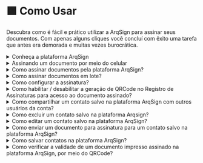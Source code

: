 # 🟪 Como Usar

Descubra como é fácil e prático utilizar a ArqSign para assinar seus documentos. Com apenas alguns cliques você concluí com êxito uma tarefa que antes era demorada e muitas vezes burocrática.

<details>

<summary>Conheça a plataforma ArqSign</summary>

**Conhecendo a Plataforma**

Acesse a plataforma de Assinatura e configure a sua Assinatura Eletrônica.

Do lado esquerdo da tela temos todos os menus disponíveis, separados por grupos: Caixa Postal, Diretórios e Administração. É importante destacar que esses menus serão apresentados conforme nível de permissão de cada usuário. Clique na imagem para ampliar.

![](<../.gitbook/assets/image (3).png>)

**CAIXA POSTAL:** Neste grupo estão concentrados os menus referentes ao processo de tramitação dos documentos. Clique na imagem para ampliar.

![](<../.gitbook/assets/image (4).png>)

**DIRETÓRIOS:** Neste grupo temos o menu Documentos. Ele é considerado um repositório de armazenamento dos documentos tramitados pela plataforma, ou seja, aqui são encontrados todos os documentos com processo de assinatura concluído. Clique na imagem para ampliar.

![](<../.gitbook/assets/image (5).png>)

**ADMINISTRAÇÃO:** Neste grupo temos as configurações de conta, usuários e grupo de usuários.

![](<../.gitbook/assets/image (6).png>)

</details>

<details>

<summary>Assinando um documento por meio do celular</summary>

1\. O processo de assinatura em lote também pode ser realizado diretamente pelo celular, e ocorre da mesma forma como na plataforma.

2\. A opção de “Assinatura em Lote” é apresentada, assim como a lista de documentos pendentes de assinatura para seleção. Feita a seleção dos documentos, clique no ícone “Assinatura em Lote”.

![](<../.gitbook/assets/image (7).png>)

3. Preencha os dados solicitados.

![](<../.gitbook/assets/image (8).png>)

4. Defina a representação visual (Estilo de Assinatura).

![](<../.gitbook/assets/image (9).png>)

5. Acompanhe o progresso das assinaturas.

![](<../.gitbook/assets/image (10).png>)

6. Será apresentado o informativo do processo concluído.

![](<../.gitbook/assets/image (11).png>)

7. Concluído o processo de assinatura por todos os responsáveis, o documento final pode ser consultado no ArqGED, pois ele será mantido no fluxo.

</details>

<details>

<summary>Como assinar documentos pela plataforma ArqSign?</summary>

[Clique aqui e confira como realizar a assinatura de documentos por meio da plataforma ArqSign.](../assinatura-de-documentos.md)

</details>

<details>

<summary>Como assinar documentos em lote?</summary>

[Clique aqui e confira como realizar a assinatura de documentos em lote por meio da plataforma ArqSign.](../menu-superior/assinatura-em-lote.md)

</details>

<details>

<summary>Como configurar a assinatura?</summary>

1. Acesse a plataforma de Assinatura e configure a sua Assinatura Eletrônica.
2. Depois de logado, clique sobre o seu nome no canto superior direito.
3. Clique em “Meu Perfil”.

![](<../.gitbook/assets/image (12).png>)

**Aba “Meus Dados”**

1\. Certifique-se que seus dados estejam todos atualizados. Caso deseje alterar algo, clique em “Editar” para habilitar os campos de edição.

![](<../.gitbook/assets/image (13).png>)

**Aba “Meus Contatos”**

Nesta aba é possível manter uma lista com os contatos mais usados na plataforma.

1\. Nesta aba é possível “Salvar os destinatários de um documento enviado para assinatura em minha lista de contatos”.

2\. Clicando no ícone “+” é possível adicionar contatos. Ao clicar nesta opção é habilitada uma tela destinada ao cadastro de um novo contato para incluir na lista. Informados os dados do contato, clique “Salvar” ou “Salvar e Fechar”.

![](<../.gitbook/assets/image (14).png>)

**Ícones – Aba “Meus Contatos”**

![](<../.gitbook/assets/image (15).png>)

**Aba “Estilo de Assinatura”**

1\. Nesta aba realize o cadastro das assinaturas que usará nos processos de assinatura de documentos. Clique em “Editar” para habilitar os campos.

2\. Passe pelas três opções existentes. Logo após concluir, clique em “Salvar”.

![](<../.gitbook/assets/image (16).png>)

**Aba “Certificado Digital”**

1\. Nesta aba é possível carregar certificados digitais na nuvem, armazenando na Plataforma ArqSign. Estes certificados armazenados serão listados no momento em que o usuário logado estiver assinando um documento com o tipo de assinatura Certificado Digital (ICP).

![](<../.gitbook/assets/image (17).png>)

**Aba “Solicitações”**

1\. Na aba Solicitações o usuário pode consultar as solicitações de transferência de proprietário do documento. Por exemplo, se na caixa de entrada o usuário alterar o proprietário do documento, a movimentação ficará registrada na aba “Solicitações”.

![](<../.gitbook/assets/image (18).png>)

</details>

<details>

<summary>Como habilitar / desabilitar a geração de QRCode no Registro de Assinaturas para acesso ao documento assinado?</summary>

Para padronizar a configuração de geração de QRCode no Registro de assinaturas para uma conta, você deverá ser um usuário com perfil Administrador Global ou Administrador da Conta e seguir os seguintes passos:

* Acesse: Administração > Conta > Configurações > Documentos;
* Clique em “Editar”;
* Em “Configurações sobre a Disponibilização do Documento Assinado aos destinatários” habilite ou desabilite a geração de QRCode no Registro de assinaturas conforme sua preferência;
* Clique em Salvar.

Essa alteração repercute para conta.

Caso necessário, um usuário com qualquer perfil pode alterar a configuração padrão desta funcionalidade apenas para um determinado fluxo. Para isso, basta seguir os seguintes passos:

* Clicar em “Novo Documento”;
* Fazer o upload de um novo documento;
* Clicar em “Configurações Avançadas”;
* Habilitar ou desabilitar a geração de QRCode de acesso do documento no Registro de Assinaturas;
* Clicar em “Aplicar”.

</details>

<details>

<summary>Como compartilhar um contato salvo na plataforma ArqSign com outros usuários da conta?</summary>

No Menu “Meu perfil” opção “Meus contatos”, selecione o contato.

O sistema exibe os dados do registro no modo de visualização e os respectivos botões de ação conforme a permissão do usuário em questão.

As opções de ação exibidas poderão ser:

– Para contatos do usuário logado na conta logada: Novo, Editar e Cancelar.

– Para contatos compartilhados por outros usuários ativos na conta logada: Novo e Cancelar.

Para compartilhar um contato, escolha a opção “Editar”, marque a opção de compartilhamento e clique em Salvar.

</details>

<details>

<summary>Como excluir um contato salvo na plataforma Arqsign?</summary>

No Menu “Meu perfil” opção “Meus contatos”, selecione o contato.

O sistema exibe os dados do registro no modo de visualização e os respectivos botões de ação conforme a permissão do usuário em questão.

As opções de ação exibidas poderão ser:

– Para contatos do usuário logado na conta logada: Novo, Editar e Cancelar.

– Para contatos compartilhados por outros usuários ativos na conta logada: Novo e Cancelar.

Para excluir um contato, escolha a opção “Excluir” e confirme a exclusão.

</details>

<details>

<summary>Como editar um contato salvo na plataforma ArqSign?</summary>

No Menu “Meu perfil” opção “Meus contatos”, selecione o contato.

O sistema exibe os dados do registro no modo de visualização e os respectivos botões de ação conforme a permissão do usuário em questão.

As opções de ação exibidas poderão ser:

– Para contatos do usuário logado na conta logada: Novo, Editar e Cancelar.

– Para contatos compartilhados por outros usuários ativos na conta logada: Novo e Cancelar.

Para editar um contato, escolha a opção “Editar”, faça a edição e clique em Salvar.

</details>

<details>

<summary>Como enviar um documento para assinatura para um contato salvo na plataforma ArqSign?</summary>

Para enviar um documento para assinatura para um contato salvo na Plataforma ArqSign no seu usuário ou compartilhado por outro usuário, siga os seguintes passos:

1. Clique em “Novo Documento”, insira o documento e execute as configurações necessárias relativas ao documento;
2. Na parte de configuração dos Destinatários, clique no botão![](https://cdn.arquivar.com.br/wp-content/uploads/2023/06/Imagem1.png)
3. A Plataforma exibirá um Grid de consulta com todos os contatos do usuário logado que estão relacionados com a conta logada, ordenados alfabeticamente pela coluna nome e na sequência todos os contatos dos outros usuários ativos da conta logada, que tenham sido marcados para serem compartilhados com todos os usuários da conta, ordenados alfabeticamente pela coluna nome.
4. Escolha o(s) destinatário(s) e clique em “Adicionar Destinatários”.
5. Configure o Tipo de Assinatura Eletrônica para cada destinatário;
6. Configure token de segurança ou mensagem privada para cada destinatário se for o caso e siga os próximos passos para envio do documento para assinatura.

</details>

<details>

<summary>Como salvar contatos na plataforma ArqSign?</summary>

Para salvar contatos na Plataforma ArqSign siga os seguintes passos:

1. Acesse o menu “Meu Perfil”
2. Acesse a opção “Meus contatos”
3. Para inserir um contato, clique no botão +, insira os dados, escolha se quer compartilhar o contato com todos os usuários da conta e clique em Salvar.
4. Para que que todos os contatos para os quais você enviar um documento para assinatura a partir de agora sejam automaticamente salvos, habilite o botão “Salvar os destinatários de um documento enviado para assinatura em minha lista de contatos”.

O Nome e o E-mail/WhatsApp do(s) destinatário(s) será(ão) salvo(s) como contato(s) do usuário na conta. Os contatos terão relação com a conta em que o usuário está logado. Ou seja, quando este usuário logar em outra conta, os contatos serão diferentes.

Regras:

Não é permitido cadastrar contato com o mesmo E-mail de um contato já cadastrado que:

– Seja contado do usuário logado na conta, em questão.

– Esteja relacionado a outros usuários ativos da conta logada e que estejam sendo compartilhado na conta.

Somente é permitido cadastrar contato do tipo e-mail com um e-mail válido.

Não é permitido cadastrar contato com mesmo Telefone de um contato já cadastrado que:

– Seja contado do usuário logado na conta, em questão.

– Esteja relacionado a outros usuários ativos da conta logada e que estejam sendo compartilhado na conta.

Somente é permitido cadastrar contato do WhatsApp com um número de telefone válido.

O campo “Compartilhar com todos os usuários da conta.” é de preenchimento opcional para o usuário informar se o contato que está sendo criado será compartilhado, ou não, com outros contatos da conta.&#x20;

Para entender melhor, clique no link e assista ao vídeo explicativo: [https://youtu.be/b73Cu1HCaWA](https://youtu.be/b73Cu1HCaWA)

</details>

<details>

<summary>Como verificar a validade de um documento impresso assinado na plataforma ArqSign, por meio do QRCode?</summary>

Se você tem um documento impresso que foi assinado através da plataforma ArqSign e precisa verificar sua validade, existem alguns itens de segurança que você pode verificar conforme abaixo:

1. Localize nas páginas do documento assinado através da Plataforma ArqSign uma marca d’água com o “**ID do documento”** no canto superior esquerdo;
2. Confirme que o “**ID do documento**” é o mesmo em todas as páginas e no Registro de Assinaturas.
3. Toda vez que um documento é assinado através da Plataforma ArqSign, um arquivo com o nome de “Registro de Assinaturas” é gerado. O “Registro de Assinaturas” contém:

a) A identificação do documento a que pertence, ou seja, o “**ID do documento**”;

b) O **Hash** do documento (comprovação de integridade do documento);

c) Informações sobre o **Remetente, data de criação e envio**;

d) **Status** do documento, **tamanho**, **quantidade de páginas e assinaturas**;

e) **QRCode** que dá **acesso ao documento na Plataforma ArqSign**\*;

f) **Link** que dá **acesso ao documento na Plataforma ArqSign**\*;

g) **Detalhamento de todas as assinaturas contendo:**

I. Nome

II. E-mail

III. Documento

IV. Nível de segurança

V. Certificado ICP-Brasil utilizado

VI. Data e hora

VII. IP do dispositivo

VIII. Geolocalização

h) Trilha de auditoria percorrida por cada participante do Fluxo de assinaturas detalhada através dos eventos:

I. Lido – por qual signatário, data e hora, IP e Geolocalização

II. Assinatura Online – por qual signatário, data e hora, IP e Geolocalização.

4\. Caso você queira verificar a validade jurídica do documento no Portal ITI ou Adobe, acesse o documento através do QRCode.

\*Ao acessar o documento na Plataforma ArqSign via **QRCode ou link,** você poderá:

* Baixar o documento e o “Registro de Assinaturas”;
* Exibir o histórico (trilha de auditoria);
* Exibir o Termo de aceite para assinatura eletrônica;
* Verificar os detalhes das assinaturas.

</details>
